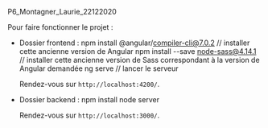 P6_Montagner_Laurie_22122020

Pour faire fonctionner le projet :
* Dossier frontend :
    npm install  @angular/compiler-cli@7.0.2 // installer cette ancienne version de Angular
    npm install --save node-sass@4.14.1 // installer cette ancienne version de Sass correspondant à la version de Angular demandée
    ng serve // lancer le serveur

    Rendez-vous sur `http://localhost:4200/`.

* Dossier backend : 
    npm install
    node server

    Rendez-vous sur `http://localhost:3000/`.

